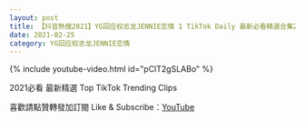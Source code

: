 ```yaml
---
layout: post
title: 【抖音熱搜2021】YG回应权志龙JENNIE恋情 1 TikTok Daily 最新必看精選合集2021 02 25
date: 2021-02-25
category: YG回应权志龙JENNIE恋情
---
```


{% include youtube-video.html id="pClT2gSLABo" %}

2021必看 最新精選 Top TikTok Trending Clips

喜歡請點贊轉發加訂閱 Like & Subscribe：[YouTube](https://www.youtube.com/channel/UCAoR7VcanIPd04uEq_GIylA/videos)

